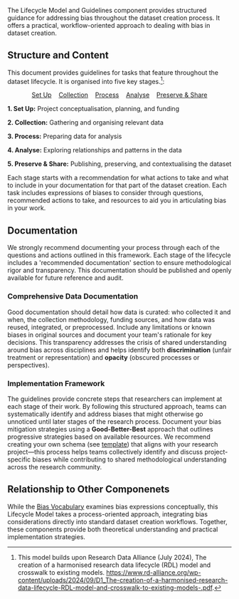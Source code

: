 The Lifecycle Model and Guidelines component provides structured guidance for addressing bias throughout the dataset creation process. It offers a practical, workflow-oriented approach to dealing with bias in dataset creation.


## Structure and Content 
This document provides guidelines for tasks that feature throughout the dataset lifecycle. It is organised into five key stages.[^1]:

<div style="display:flex; gap: 1rem; justify-content:center; flex-wrap: wrap;">
      <a href="/lifecycle/setup" class="md-button md-button--primary">Set Up</a>
      <a href="/lifecycle/collection" class="md-button">Collection</a>
      <a href="/lifecycle/process" class="md-button">Process</a>
      <a href="/lifecycle/analyse" class="md-button">Analyse</a>
      <a href="/lifecycle/preserve-share" class="md-button">Preserve & Share</a>
</div>

**1. Set Up:** Project conceptualisation, planning, and funding

**2. Collection:** Gathering and organising relevant data

**3. Process:** Preparing data for analysis

**4. Analyse:** Exploring relationships and patterns in the data

**5. Preserve & Share:** Publishing, preserving, and contextualising the dataset

Each stage starts with a recommendation for what actions to take and what to include in your documentation for that part of the dataset creation. Each task includes expressions of biases to consider through questions, recommended actions to take, and resources to aid you in articulating bias in your work.

## Documentation 

We strongly recommend documenting your process through each of the questions and actions outlined in this framework. Each stage of the lifecycle includes a 'recommended documentation' section to ensure methodological rigor and transparency. This documentation should be published and openly available for future reference and audit.

### Comprehensive Data Documentation 

Good documentation should detail how data is curated: who collected it and when, the collection methodology, funding sources, and how data was reused, integrated, or preprocessed. Include any limitations or known biases in original sources and document your team's rationale for key decisions. This transparency addresses the crisis of shared understanding around bias across disciplines and helps identify both **discrimination** (unfair treatment or representation) and **opacity** (obscured processes or perspectives).

### Implementation Framework
The guidelines provide concrete steps that researchers can implement at each stage of their work. By following this structured approach, teams can systematically identify and address biases that might otherwise go unnoticed until later stages of the research process. Document your bias mitigation strategies using a **Good-Better-Best** approach that outlines progressive strategies based on available resources. We recommend creating your own schema (see [template](https://docs.google.com/document/d/1L__Y7xpxGwYeRd54vcXkoVM912shOnxsF7YJZTofbnM/edit?usp=sharing)) that aligns with your research project—this process helps teams collectively identify and discuss project-specific biases while contributing to shared methodological understanding across the research community. 

## Relationship to Other Componenets
While the [Bias Vocabulary](../types/about.md) examines bias expressions conceptually, this Lifecycle Model takes a process-oriented approach, integrating bias considerations directly into standard dataset creation workflows. Together, these components provide both theoretical understanding and practical implementation strategies.

[^1]: This model builds upon Research Data Alliance (July 2024), The creation of a harmonised research data
lifecycle (RDL) model and crosswalk to existing models. https://www.rd-alliance.org/wp-content/uploads/2024/09/D1_The-creation-of-a-harmonised-research-data-lifecycle-RDL-model-and-crosswalk-to-existing-models-.pdf.